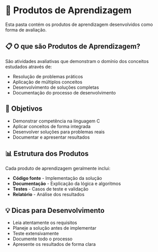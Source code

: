 # 🎯 Produtos de Aprendizagem

Esta pasta contém os produtos de aprendizagem desenvolvidos como forma de avaliação.

## 📋 O que são Produtos de Aprendizagem?

São atividades avaliativas que demonstram o domínio dos conceitos estudados através de:
- Resolução de problemas práticos
- Aplicação de múltiplos conceitos
- Desenvolvimento de soluções completas
- Documentação do processo de desenvolvimento

## 🎯 Objetivos

- Demonstrar competência na linguagem C
- Aplicar conceitos de forma integrada
- Desenvolver soluções para problemas reais
- Documentar e apresentar resultados

## 📊 Estrutura dos Produtos

Cada produto de aprendizagem geralmente inclui:
- **Código fonte** - Implementação da solução
- **Documentação** - Explicação da lógica e algoritmos
- **Testes** - Casos de teste e validação
- **Relatório** - Análise dos resultados

## 💡 Dicas para Desenvolvimento

- Leia atentamente os requisitos
- Planeje a solução antes de implementar
- Teste extensivamente
- Documente todo o processo
- Apresente os resultados de forma clara